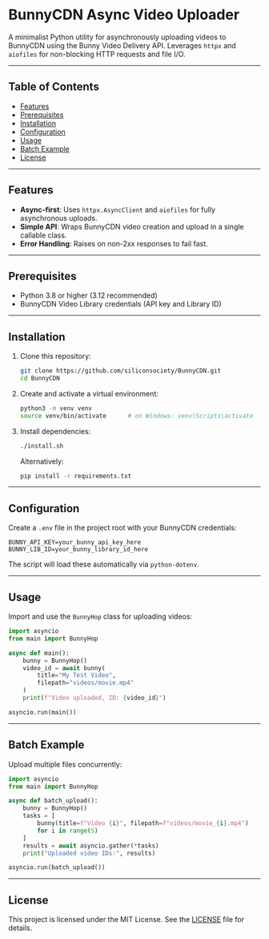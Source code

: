 # BunnyCDN Async Video Uploader

A minimalist Python utility for asynchronously uploading videos to BunnyCDN using the Bunny Video Delivery API. Leverages `httpx` and `aiofiles` for non-blocking HTTP requests and file I/O.

---

## Table of Contents

- [Features](#features)
- [Prerequisites](#prerequisites)
- [Installation](#installation)
- [Configuration](#configuration)
- [Usage](#usage)
- [Batch Example](#batch-example)
- [License](#license)

---

## Features

- **Async-first**: Uses `httpx.AsyncClient` and `aiofiles` for fully asynchronous uploads.
- **Simple API**: Wraps BunnyCDN video creation and upload in a single callable class.
- **Error Handling**: Raises on non-2xx responses to fail fast.

---

## Prerequisites

- Python 3.8 or higher (3.12 recommended)
- BunnyCDN Video Library credentials (API key and Library ID)

---

## Installation

1. Clone this repository:
   ```bash
   git clone https://github.com/siliconsociety/BunnyCDN.git
   cd BunnyCDN
   ```

2. Create and activate a virtual environment:
   ```bash
   python3 -m venv venv
   source venv/bin/activate      # on Windows: venv\Scripts\activate
   ```

3. Install dependencies:
    ```bash
    ./install.sh
    ```
    Alternatively:
    ```bash
    pip install -r requirements.txt
    ```
---

## Configuration

Create a `.env` file in the project root with your BunnyCDN credentials:

```env
BUNNY_API_KEY=your_bunny_api_key_here
BUNNY_LIB_ID=your_bunny_library_id_here
```

The script will load these automatically via `python-dotenv`.

---

## Usage

Import and use the `BunnyHop` class for uploading videos:

```python
import asyncio
from main import BunnyHop

async def main():
    bunny = BunnyHop()
    video_id = await bunny(
        title="My Test Video",
        filepath="videos/movie.mp4"
    )
    print(f"Video uploaded, ID: {video_id}")

asyncio.run(main())
```

---

## Batch Example

Upload multiple files concurrently:

```python
import asyncio
from main import BunnyHop

async def batch_upload():
    bunny = BunnyHop()
    tasks = [
        bunny(title=f"Video {i}", filepath=f"videos/movie_{i}.mp4")
        for i in range(5)
    ]
    results = await asyncio.gather(*tasks)
    print("Uploaded video IDs:", results)

asyncio.run(batch_upload())
```

---

## License

This project is licensed under the MIT License. See the [LICENSE](LICENSE) file for details.
